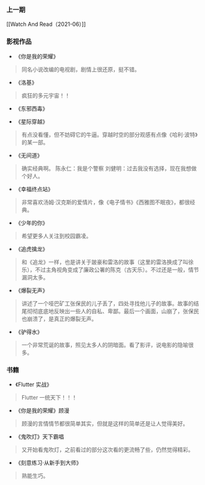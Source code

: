 ### 上一期

[[Watch And Read（2021-06）]]

### 影视作品

- 《你是我的荣耀》

> 同名小说改编的电视剧，剧情上很还原，挺不错。

- 《洛基》

> 疯狂的多元宇宙！！

- 《东邪西毒》

- 《星际穿越》

> 有点没看懂，但不妨碍它的牛逼。穿越时空的部分观感有点像《哈利·波特》的某一部。

- 《无间道》

> 确实经典啊。
> 陈永仁：我是个警察
> 刘健明：过去我没有选择，现在我想做个好人。

- 《幸福终点站》

> 非常喜欢汤姆·汉克斯的爱情片，像《电子情书》《西雅图不眠夜》，都很经典。

- 《少年的你》

> 希望更多人关注到校园霸凌。

- 《追虎擒龙》

> 和《追龙》一样，也是讲关于跛豪和雷洛的故事（这里的雷洛换成了叫徐乐），不过主角视角变成了廉政公署的陈克（古天乐）。不过还是一般，情节漏洞太多。

- 《爆裂无声》

> 讲述了一个哑巴矿工张保民的儿子丢了，四处寻找他儿子的故事。故事的结尾彻彻底底地反映出一些人的自私、卑鄙。最后一个画面，山崩了，张保民也崩溃了，是真正的爆裂无声。

- 《驴得水》

> 一个非常荒诞的故事，照见太多人的阴暗面。看了影评，说电影的隐喻很多。

### 书籍

- 《Flutter 实战》

> Flutter 一统天下！！！

- 《你是我的荣耀》顾漫

> 顾漫的言情情节都很简单其实，但就是这样的简单还是让人觉得美好。

- 《鬼吹灯》天下霸唱

> 又开始看鬼吹灯，之前看过的部分这次看的更流畅了些，仍然觉得精彩。

- 《刻意练习·从新手到大师》

> 熟能生巧。